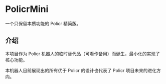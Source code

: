 # PolicrMini

一个只保留本质功能的 Policr 精简版。

## 介绍

本项目作为 Policr 机器人的临时替代品（可看作备用）而诞生，最小化的实现了核心功能。

本机器人目前展现出的所有优于 Policr 的设计也代表了 Policr 项目未来的进化方向。
